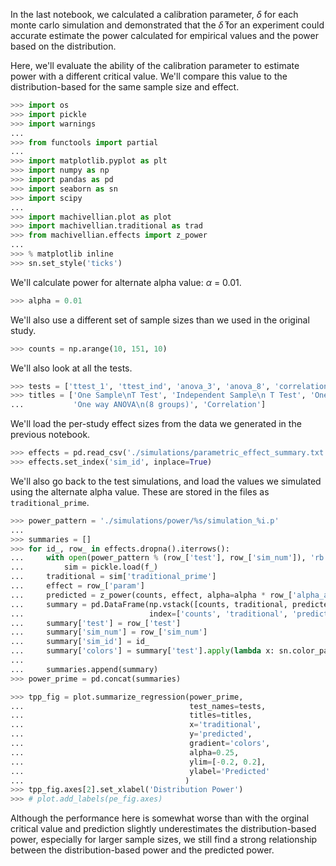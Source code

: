 In the last notebook, we calculated a calibration parameter, $\delta$ for each monte carlo simulation and demonstrated that the $\bar{\delta}$ for an experiment could accurate estimate the power calculated for empirical values and the power based on the distribution.

Here, we'll evaluate the ability of the calibration parameter to estimate power with a different critical value. We'll compare this value to the distribution-based for the same sample size and effect.

```python
>>> import os
>>> import pickle
>>> import warnings
...
>>> from functools import partial
...
>>> import matplotlib.pyplot as plt
>>> import numpy as np
>>> import pandas as pd
>>> import seaborn as sn
>>> import scipy
...
>>> import machivellian.plot as plot
>>> import machivellian.traditional as trad
>>> from machivellian.effects import z_power
...
>>> % matplotlib inline
>>> sn.set_style('ticks')
```

We'll calculate power for alternate alpha value: $\alpha$ = 0.01.

```python
>>> alpha = 0.01
```

We'll also use a different set of sample sizes than we used in the original study.

```python
>>> counts = np.arange(10, 151, 10)
```

We'll also look at all the tests.

```python
>>> tests = ['ttest_1', 'ttest_ind', 'anova_3', 'anova_8', 'correlation']
>>> titles = ['One Sample\nT Test', 'Independent Sample\n T Test', 'One way ANOVA\n(3 groups)',
...           'One way ANOVA\n(8 groups)', 'Correlation']
```

We'll load the per-study effect sizes from the data we generated in the previous notebook.

```python
>>> effects = pd.read_csv('./simulations/parametric_effect_summary.txt', sep='\t')
>>> effects.set_index('sim_id', inplace=True)
```

We'll also go back to the test simulations, and load the values we simulated using the alternate alpha value. These are stored in the files as `traditional_prime`.

```python
>>> power_pattern = './simulations/power/%s/simulation_%i.p'
...
>>> summaries = []
>>> for id_, row_ in effects.dropna().iterrows():
...     with open(power_pattern % (row_['test'], row_['sim_num']), 'rb') as f_:
...         sim = pickle.load(f_)
...     traditional = sim['traditional_prime']
...     effect = row_['param']
...     predicted = z_power(counts, effect, alpha=alpha * row_['alpha_adj'])
...     summary = pd.DataFrame(np.vstack([counts, traditional, predicted]),
...                            index=['counts', 'traditional', 'predicted']).T
...     summary['test'] = row_['test']
...     summary['sim_num'] = row_['sim_num']
...     summary['sim_id'] = id_
...     summary['colors'] = summary['test'].apply(lambda x: sn.color_palette()[0])
...
...     summaries.append(summary)
>>> power_prime = pd.concat(summaries)
```

```python
>>> tpp_fig = plot.summarize_regression(power_prime,
...                                     test_names=tests,
...                                     titles=titles,
...                                     x='traditional',
...                                     y='predicted',
...                                     gradient='colors',
...                                     alpha=0.25,
...                                     ylim=[-0.2, 0.2],
...                                     ylabel='Predicted'
...                                    )
>>> tpp_fig.axes[2].set_xlabel('Distribution Power')
>>> # plot.add_labels(pe_fig.axes)
```

Although the performance here is somewhat worse than with the orginal critical value and prediction slightly underestimates the distribution-based power, especially for larger sample sizes, we still find a strong relationship between the distribution-based power and the predicted power.
